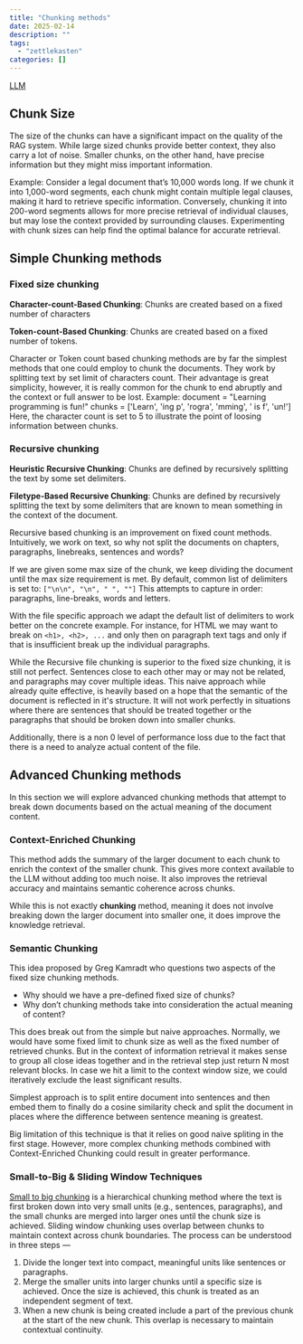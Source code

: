 ```yaml
---
title: "Chunking methods"
date: 2025-02-14
description: ""
tags: 
  - "zettlekasten"
categories: []
---
```


[LLM](zettelkasten/LLM.md)


## Chunk Size

The size of the chunks can have a significant impact on the quality of the RAG
system. While large sized chunks provide better context, they also carry a lot
of noise. Smaller chunks, on the other hand, have precise information but they
might miss important information. 

Example: 
Consider a legal document that’s 10,000 words long. If we chunk it into
1,000-word segments, each chunk might contain multiple legal clauses, making it
hard to retrieve specific information. Conversely, chunking it into 200-word
segments allows for more precise retrieval of individual clauses, but may lose
the context provided by surrounding clauses. Experimenting with chunk sizes can
help find the optimal balance for accurate retrieval.

## Simple Chunking methods

### Fixed size chunking

**Character-count-Based Chunking**: Chunks are created based on a fixed number of characters

**Token-count-Based Chunking**: Chunks are created based on a fixed number of tokens.

Character or Token count based chunking methods are by far the simplest methods that one could employ to chunk the documents. They work by splitting text by set limit of characters count. Their advantage is great simplicity, however, it is really common for the chunk to end abruptly and the context or full answer to be lost.
Example:
document = "Learning programming is fun!"
chunks = ['Learn', 'ing p', 'rogra', 'mming', ' is f', 'un!']
Here, the character count is set to 5 to illustrate the point of loosing information between chunks.

### Recursive chunking

**Heuristic Recursive Chunking**: Chunks are defined by recursively splitting the text by some set delimiters. 

**Filetype-Based Recursive Chunking**: Chunks are defined by recursively splitting the text by some delimiters that are known to mean something in the context of the document. 

Recursive based chunking is an improvement on fixed count methods. Intuitively, we work on text, so why not split the documents on chapters, paragraphs, linebreaks, sentences and words?

If we are given some max size of the chunk, we keep dividing the document until
the max size requirement is met.
By default, common list of delimiters is set to: `["\n\n", "\n", " ", ""]`
This attempts to capture in order: paragraphs, line-breaks, words and letters.

With the file specific approach we adapt the default list of delimiters to work
better on the concrete example. 
For instance, for HTML we may want to break on `<h1>, <h2>, ...` and only then
on paragraph text tags and only if that is insufficient break up the individual
paragraphs.

While the Recursive file chunking is superior to the fixed size chunking, it is
still not perfect. Sentences close to each other may or may not be related, and
paragraphs may cover multiple ideas. This naive approach while already quite
effective, is heavily based on a hope that the semantic of the document is 
reflected in it's structure. It will not work perfectly in situations where there are 
sentences that should be treated together or the paragraphs that should be broken down into smaller chunks.

Additionally, there is a non 0 level of performance loss due to the fact that
there is a need to analyze actual content of the file. 

## Advanced Chunking methods

In this section we will explore advanced chunking methods that attempt to break
down documents based on the actual meaning of the document content.

### Context-Enriched Chunking

This method adds the summary of the larger document to each chunk to enrich the
context of the smaller chunk. This gives more context available to the LLM
without adding too much noise. It also improves the retrieval accuracy and
maintains semantic coherence across chunks.

While this is not exactly **chunking** method, meaning it does not involve breaking
down the larger document into smaller one, it does improve the knowledge 
retrieval.

### Semantic Chunking

This idea proposed by Greg Kamradt who questions two aspects of the fixed size chunking methods.

- Why should we have a pre-defined fixed size of chunks?
- Why don’t chunking methods take into consideration the actual meaning of content?

This does break out from the simple but naive approaches. Normally, we would
have some fixed limit to chunk size as well as the fixed number of retrieved
chunks. But in the context of information retrieval it makes sense to group all 
close ideas together and in the retrieval step just return N most relevant blocks.
In case we hit a limit to the context window size, we could iteratively exclude the
least significant results.

Simplest approach is to split entire document into sentences and then embed 
them to finally do a cosine similarity check and split the document in places
where the difference between sentence meaning is greatest.

Big limitation of this technique is that it relies on good naive spliting in the
first stage. However, more complex chunking methods combined with
Context-Enriched Chunking could result in greater performance. 

### Small-to-Big & Sliding Window Techniques

[Small to big chunking](https://archive.is/o/zE3Og/https://towardsdatascience.com/advanced-rag-01-small-to-big-retrieval-172181b396d4)
is a hierarchical chunking method where the text is first broken down into very
small units (e.g., sentences, paragraphs), and the small chunks are merged into
larger ones until the chunk size is achieved. Sliding window chunking uses
overlap between chunks to maintain context across chunk boundaries. The process
can be understood in three steps —

1. Divide the longer text into compact, meaningful units like sentences or paragraphs.
2. Merge the smaller units into larger chunks until a specific size is achieved. Once the size is achieved, this chunk is treated as an independent segment of text.
3. When a new chunk is being created include a part of the previous chunk at the start of the new chunk. This overlap is necessary to maintain contextual continuity.

